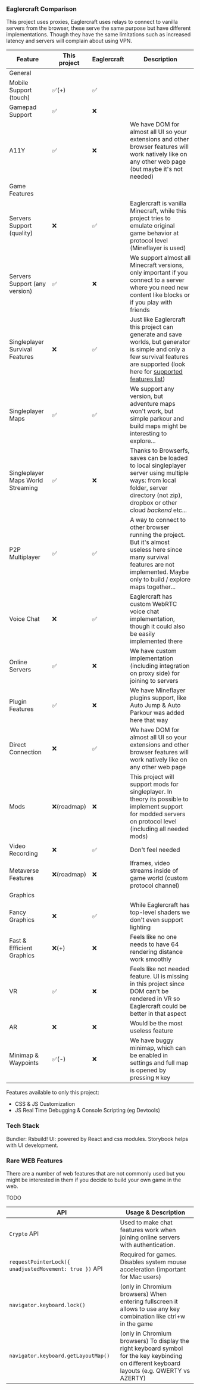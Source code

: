 ### Eaglercraft Comparison

This project uses proxies, Eaglercraft uses relays to connect to vanilla servers from the browser, these serve the same purpose but have different implementations. Though they have the same limitations such as increased latency and servers will complain about using VPN.

| Feature                           | This project | Eaglercraft | Description                                                                                                                                                                                                              |
| --------------------------------- | ------------ | ----------- | ------------------------------------------------------------------------------------------------------------------------------------------------------------------------------------------------------------------------ |
| General                           |              |             |                                                                                                                                                                                                                          |
| Mobile Support (touch)            | ✅(+)         | ✅           |                                                                                                                                                                                                                          |
| Gamepad Support                   | ✅            | ❌           |                                                                                                                                                                                                                          |
| A11Y                              | ✅            | ❌           | We have DOM for almost all UI so your extensions and other browser features will work natively like on any other web page (but maybe it's not needed)                                                                    |
| Game Features                     |              |             |                                                                                                                                                                                                                          |
| Servers Support (quality)         | ❌            | ✅           | Eaglercraft is vanilla Minecraft, while this project tries to emulate original game behavior at protocol level (Mineflayer is used)                                                                                      |
| Servers Support (any version)     | ✅            | ❌           | We support almost all Minecraft versions, only important if you connect to a server where you need new content like blocks or if you play with friends                                                                   |
| Singleplayer Survival Features    | ❌            | ✅           | Just like Eaglercraft this project can generate and save worlds, but generator is simple and only a few survival features are supported (look here for [supported features list](https://github.com/zardoy/space-squid)) |
| Singleplayer Maps                 | ✅            | ✅           | We support any version, but adventure maps won't work, but simple parkour and build maps might be interesting to explore...                                                                                              |
| Singleplayer Maps World Streaming | ✅            | ❌           | Thanks to Browserfs, saves can be loaded to local singleplayer server using multiple ways: from local folder, server directory (not zip), dropbox or other cloud *backend* etc...                                        |
| P2P Multiplayer                   | ✅            | ✅           | A way to connect to other browser running the project. But it's almost useless here since many survival features are not implemented. Maybe only to build / explore maps together...                                     |
| Voice Chat                        | ❌            | ✅           | Eaglercraft has custom WebRTC voice chat implementation, though it could also be easily implemented there                                                                                                                |
| Online Servers                    | ✅            | ❌           | We have custom implementation (including integration on proxy side) for joining to servers                                                                                                                               |
| Plugin Features                   | ✅            | ❌           | We have Mineflayer plugins support, like Auto Jump & Auto Parkour was added here that way                                                                                                                                |
| Direct Connection                 | ❌            | ✅           | We have DOM for almost all UI so your extensions and other browser features will work natively like on any other web page                                                                                                |
| Mods                              | ❌(roadmap)   | ❌           | This project will support mods for singleplayer. In theory its possible to implement support for modded servers on protocol level (including all needed mods)                                                            |
| Video Recording                   | ❌            | ✅           | Don't feel needed                                                                                                                                                                                                        |
| Metaverse Features                | ❌(roadmap)   | ❌           | Iframes, video streams inside of game world (custom protocol channel)                                                                                                                                                    |
| Graphics                          |              |             |                                                                                                                                                                                                                          |
| Fancy Graphics                    | ❌            | ✅           | While Eaglercraft has top-level shaders we don't even support lighting                                                                                                                                                   |
| Fast & Efficient Graphics         | ❌(+)         | ❌           | Feels like no one needs to have 64 rendering distance work smoothly                                                                                                                                                      |
| VR                                | ✅            | ❌           | Feels like not needed feature. UI is missing in this project since DOM can't be rendered in VR so Eaglercraft could be better in that aspect                                                                             |
| AR                                | ❌            | ❌           | Would be the most useless feature                                                                                                                                                                                        |
| Minimap & Waypoints               | ✅(-)         | ❌           | We have buggy minimap, which can be enabled in settings and full map is opened by pressing `M` key                                                                                                                       |

Features available to only this project:

- CSS & JS Customization
- JS Real Time Debugging & Console Scripting (eg Devtools)

### Tech Stack

Bundler: Rsbuild!
UI: powered by React and css modules. Storybook helps with UI development.

### Rare WEB Features

There are a number of web features that are not commonly used but you might be interested in them if you decide to build your own game in the web.

TODO

| API                                                    | Usage & Description                                                                                                                           |
| ------------------------------------------------------ | --------------------------------------------------------------------------------------------------------------------------------------------- |
| `Crypto` API                                           | Used to make chat features work when joining online servers with authentication.                                                              |
| `requestPointerLock({ unadjustedMovement: true })` API | Required for games. Disables system mouse acceleration (important for Mac users)                                                              |
| `navigator.keyboard.lock()`                            | (only in Chromium browsers) When entering fullscreen it allows to use any key combination like ctrl+w in the game                             |
| `navigator.keyboard.getLayoutMap()`                    | (only in Chromium browsers) To display the right keyboard symbol for the key keybinding on different keyboard layouts (e.g. QWERTY vs AZERTY) |
